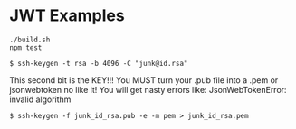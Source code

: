 # JWT Examples

```
./build.sh
npm test
```

```
$ ssh-keygen -t rsa -b 4096 -C "junk@id.rsa"
```

This second bit is the KEY!!! You MUST turn your .pub file into a .pem
or jsonwebtoken no like it! You will get nasty errors like:
JsonWebTokenError: invalid algorithm

```
$ ssh-keygen -f junk_id_rsa.pub -e -m pem > junk_id_rsa.pem
```


